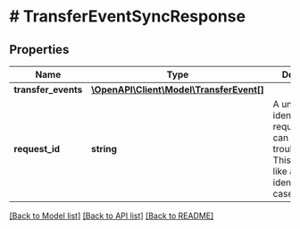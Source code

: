 # # TransferEventSyncResponse

## Properties

Name | Type | Description | Notes
------------ | ------------- | ------------- | -------------
**transfer_events** | [**\OpenAPI\Client\Model\TransferEvent[]**](TransferEvent.md) |  |
**request_id** | **string** | A unique identifier for the request, which can be used for troubleshooting. This identifier, like all Plaid identifiers, is case sensitive. |

[[Back to Model list]](../../README.md#models) [[Back to API list]](../../README.md#endpoints) [[Back to README]](../../README.md)
